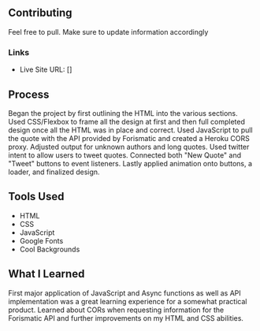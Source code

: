 ## Contributing
Feel free to pull. Make sure to update information accordingly

### Links
* Live Site URL: []

## Process
Began the project by first outlining the HTML into the various sections. Used CSS/Flexbox to frame all the design at first and then full completed design once all the HTML was in place and correct. Used JavaScript to pull the quote with the API provided by Forismatic and created a Heroku CORS proxy. Adjusted output for unknown authors and long quotes. Used twitter intent to allow users to tweet quotes. Connected both "New Quote" and "Tweet" buttons to event listeners. Lastly applied animation onto buttons, a loader, and finalized design.

## Tools Used
* HTML
* CSS
* JavaScript
* Google Fonts
* Cool Backgrounds

## What I Learned
First major application of JavaScript and Async functions as well as API implementation was a great learning experience for a somewhat practical product. Learned about CORs when requesting information for the Forismatic API and further improvements on my HTML and CSS abilities.